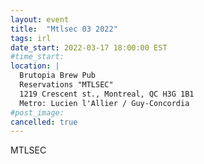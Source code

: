 ```yaml
---
layout: event
title:  "Mtlsec 03 2022"
tags: irl
date_start: 2022-03-17 18:00:00 EST
#time_start:
location: |
  Brutopia Brew Pub
  Reservations "MTLSEC"
  1219 Crescent st., Montreal, QC H3G 1B1
  Metro: Lucien l'Allier / Guy-Concordia
#post_image: 
cancelled: true
---
```

MTLSEC

